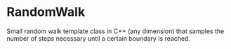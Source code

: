 # RandomWalk

Small random walk template class in C++ (any dimension) that samples the number of steps necessary until a certain boundary is reached.

